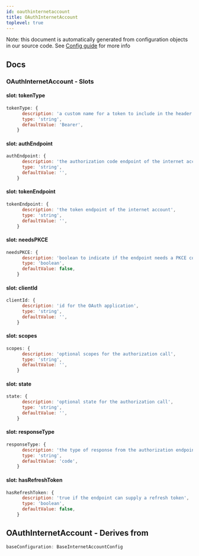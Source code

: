 ```yaml
---
id: oauthinternetaccount
title: OAuthInternetAccount
toplevel: true
---
```


Note: this document is automatically generated from configuration objects in our
source code. See [Config guide](/docs/config_guide) for more info

## Docs

### OAuthInternetAccount - Slots

#### slot: tokenType

```js
tokenType: {
      description: 'a custom name for a token to include in the header',
      type: 'string',
      defaultValue: 'Bearer',
    }
```

#### slot: authEndpoint

```js
authEndpoint: {
      description: 'the authorization code endpoint of the internet account',
      type: 'string',
      defaultValue: '',
    }
```

#### slot: tokenEndpoint

```js
tokenEndpoint: {
      description: 'the token endpoint of the internet account',
      type: 'string',
      defaultValue: '',
    }
```

#### slot: needsPKCE

```js
needsPKCE: {
      description: 'boolean to indicate if the endpoint needs a PKCE code',
      type: 'boolean',
      defaultValue: false,
    }
```

#### slot: clientId

```js
clientId: {
      description: 'id for the OAuth application',
      type: 'string',
      defaultValue: '',
    }
```

#### slot: scopes

```js
scopes: {
      description: 'optional scopes for the authorization call',
      type: 'string',
      defaultValue: '',
    }
```

#### slot: state

```js
state: {
      description: 'optional state for the authorization call',
      type: 'string',
      defaultValue: '',
    }
```

#### slot: responseType

```js
responseType: {
      description: 'the type of response from the authorization endpoint',
      type: 'string',
      defaultValue: 'code',
    }
```

#### slot: hasRefreshToken

```js
hasRefreshToken: {
      description: 'true if the endpoint can supply a refresh token',
      type: 'boolean',
      defaultValue: false,
    }
```

## OAuthInternetAccount - Derives from

```js
baseConfiguration: BaseInternetAccountConfig
```

